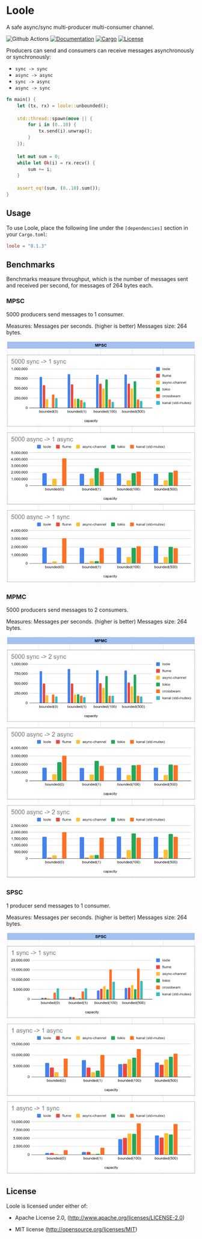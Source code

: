# Loole

A safe async/sync multi-producer multi-consumer channel.

![Github Actions](https://github.com/mahdi-shojaee/loole/actions/workflows/rust.yml/badge.svg?branch=master)
[![Documentation](https://docs.rs/loole/badge.svg)](https://docs.rs/loole)
[![Cargo](https://img.shields.io/crates/v/loole.svg)](https://crates.io/crates/loole)
[![License](https://img.shields.io/badge/license-MIT%2FApache--2.0-blue.svg)](https://github.com/mahdi-shojaee/loole)

Producers can send and consumers can receive messages asynchronously or synchronously:

- `sync -> sync`
- `async -> async`
- `sync -> async`
- `async -> sync`

```rust
fn main() {
    let (tx, rx) = loole::unbounded();

    std::thread::spawn(move || {
        for i in (0..10) {
            tx.send(i).unwrap();
        }
    });

    let mut sum = 0;
    while let Ok(i) = rx.recv() {
        sum += i;
    }

    assert_eq!(sum, (0..10).sum());
}
```

## Usage

To use Loole, place the following line under the `[dependencies]` section in your `Cargo.toml`:

```toml
loole = "0.1.3"
```

## Benchmarks

Benchmarks measure throughput, which is the number of messages sent and received per second, for messages of 264 bytes each.

### MPSC

5000 producers send messages to 1 consumer.

Measures: Messages per seconds. (higher is better)
Messages size: 264 bytes.

![MPSC](misc/loole-mpsc.png)

### MPMC

5000 producers send messages to 2 consumers.

Measures: Messages per seconds. (higher is better)
Messages size: 264 bytes.

![MPMC](misc/loole-mpmc.png)

### SPSC

1 producer send messages to 1 consumer.

Measures: Messages per seconds. (higher is better)
Messages size: 264 bytes.

![SPSC](misc/loole-spsc.png)

## License

Loole is licensed under either of:

- Apache License 2.0, (http://www.apache.org/licenses/LICENSE-2.0)

- MIT license (http://opensource.org/licenses/MIT)
